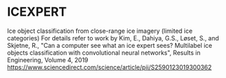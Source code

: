 # ICEXPERT
Ice object classification from close-range ice imagery (limited ice categories) 
For details refer to work by Kim, E., Dahiya, G.S., Løset, S., and Skjetne, R., "Can a computer see what an ice expert sees? Multilabel ice objects classification with convolutional neural networks", Results in Engineering, Volume 4, 2019
https://www.sciencedirect.com/science/article/pii/S2590123019300362
